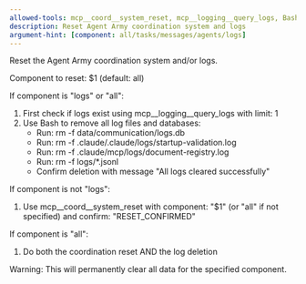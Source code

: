 ```yaml
---
allowed-tools: mcp__coord__system_reset, mcp__logging__query_logs, Bash
description: Reset Agent Army coordination system and logs
argument-hint: [component: all/tasks/messages/agents/logs]
---
```


<!-- Usage: /reset-army [component]
     Examples:
     /reset-army all        # Reset everything (coordination + logs)
     /reset-army tasks      # Reset only tasks
     /reset-army messages   # Reset only messages
     /reset-army agents     # Reset only agent data
     /reset-army logs       # Reset only logs
     
     WARNING: This will permanently clear data!
     Default: all (if no component specified)
-->

Reset the Agent Army coordination system and/or logs.

Component to reset: $1 (default: all)

If component is "logs" or "all":
1. First check if logs exist using mcp__logging__query_logs with limit: 1
2. Use Bash to remove all log files and databases:
   - Run: rm -f data/communication/logs.db
   - Run: rm -f .claude/.claude/logs/startup-validation.log
   - Run: rm -f .claude/mcp/logs/document-registry.log
   - Run: rm -f logs/*.jsonl
   - Confirm deletion with message "All logs cleared successfully"

If component is not "logs":
1. Use mcp__coord__system_reset with component: "$1" (or "all" if not specified) and confirm: "RESET_CONFIRMED"

If component is "all":
1. Do both the coordination reset AND the log deletion

Warning: This will permanently clear all data for the specified component.